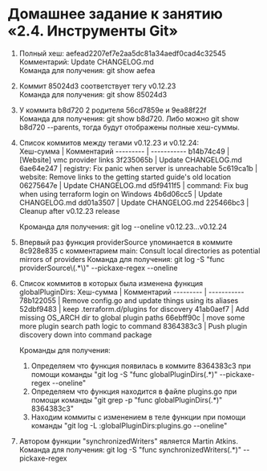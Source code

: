 # Домашнее задание к занятию «2.4. Инструменты Git»
1. Полный хеш: aefead2207ef7e2aa5dc81a34aedf0cad4c32545  
   Комментарий: Update CHANGELOG.md  
   Команда для получения: git show aefea
2. Коммит 85024d3 соответствует тегу v0.12.23  
   Команда для получения: git show 85024d3
3. У коммита b8d720 2 родителя 56cd7859e и 9ea88f22f  
   Команда для получения: git show b8d720. Либо можно git show b8d720 --parents, тогда будут отображены полные хеш-суммы.
4. Список коммитов между тегами v0.12.23 и v0.12.24:  
   Хеш-сумма | Комментарий
   --------- | -----------
   b14b74c49 | [Website] vmc provider links
   3f235065b | Update CHANGELOG.md
   6ae64e247 | registry: Fix panic when server is unreachable
   5c619ca1b | website: Remove links to the getting started guide's old location
   06275647e | Update CHANGELOG.md
   d5f9411f5 | command: Fix bug when using terraform login on Windows
   4b6d06cc5 | Update CHANGELOG.md
   dd01a3507 | Update CHANGELOG.md
   225466bc3 | Cleanup after v0.12.23 release
   
   Кроманда для получения: git log --oneline v0.12.23...v0.12.24
5. Впервый раз функция providerSource упоминается в коммите 8c928e835 с комментарием main: Consult local directories as potential mirrors of providers
   Команда для получения: git log -S "func providerSource\\(.*\\)" --pickaxe-regex --oneline
6. Список коммитов в которых была изменена функция globalPluginDirs:
   Хеш-сумма | Комментарий
   --------- | -----------
   78b122055 | Remove config.go and update things using its aliases
   52dbf9483 | keep .terraform.d/plugins for discovery
   41ab0aef7 | Add missing OS_ARCH dir to global plugin paths
   66ebff90c | move some more plugin search path logic to command
   8364383c3 | Push plugin discovery down into command package

   Кроманды для получения:
   1. Определяем что функция появилась в коммите 8364383c3 при помощи команды "git log -S "func globalPluginDirs\(.*\)" --pickaxe-regex --oneline"
   2. Определяем что функция находится в файле plugins.go при помощи команды "git grep -p "func globalPluginDirs\(.*\)" 8364383c3"
   3. Находим коммиты с изменением в теле функции при помощи команды "git log -L :globalPluginDirs:plugins.go --oneline"
7. Автором функции "synchronizedWriters" является Martin Atkins.  
   Команда для получения: git log -S "func synchronizedWriters\(.*\)" --pickaxe-regex